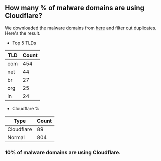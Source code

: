 ## How many % of malware domains are using Cloudflare?


We downloaded the malware domains from [here](https://urlhaus.abuse.ch) and filter out duplicates.
Here's the result.


[//]: # (start replacement)


- Top 5 TLDs

| TLD | Count |
| --- | --- |
| com | 454 |
| net | 44 |
| br | 27 |
| org | 25 |
| in | 24 |


- Cloudflare %

| Type | Count |
| --- | --- |
| Cloudflare | 89 |
| Normal | 804 |


### 10% of malware domains are using Cloudflare.
